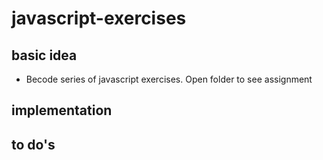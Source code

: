 # javascript-exercises

## basic idea
- Becode series of javascript exercises. Open folder to see assignment

## implementation 

## to do's
